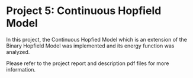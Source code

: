 # Project 5: Continuous Hopfield Model

In this project, the Continuous Hopfied Model which is an extension of the Binary Hopfield
Model was implemented and its energy function was analyzed. 

Please refer to the project report and description pdf files for more information.
